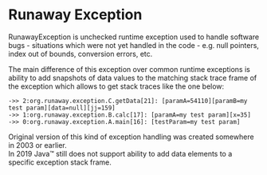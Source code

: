 # Runaway Exception

RunawayException is unchecked runtime exception used to handle software bugs -
situations which were not yet handled in the code - e.g. null pointers, index out of bounds, conversion errors, etc.


The main difference of this exception over common runtime exceptions is ability to add snapshots of data values 
to the matching stack trace frame of the exception which allows to get stack traces like the one below:

```
->> 2:org.runaway.exception.C.getData[21]: [paramA=54110][paramB=my test param][data=null][jj=159]
->> 1:org.runaway.exception.B.calc[17]: [paramA=my test param][x=35]
->> 0:org.runaway.exception.A.main[16]: [testParam=my test param]
```

Original version of this kind of exception handling was created somewhere in 2003 or earlier.  
In 2019 Java&#8482; still does not support ability to add data elements to a specific exception stack frame.